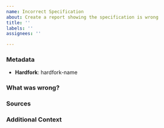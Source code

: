 ```yaml
---
name: Incorrect Specification
about: Create a report showing the specification is wrong
title: ''
labels: ''
assignees: ''

---
```


### Metadata

* **Hardfork**: hardfork-name

### What was wrong?

<!--
    What is incorrect? Try to describe what is wrong, and where the issue is located.
-->

### Sources

<!--
    Link to documentation describing the correct behavior. Good sources include (but aren't limited to):
        * Yellow Paper
        * Client Source Code (preferably examples from multiple clients)
        * Ethereum Improvement Proposals
-->

### Additional Context

<!--
    Add any other context about the problem here.
-->
